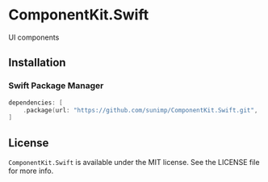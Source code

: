 # ComponentKit.Swift

UI components

## Installation

### Swift Package Manager

```swift
dependencies: [
    .package(url: "https://github.com/sunimp/ComponentKit.Swift.git", .upToNextMajor(from: "2.2.2"))
]
```

## License

`ComponentKit.Swift` is available under the MIT license. See the LICENSE file for more info.
